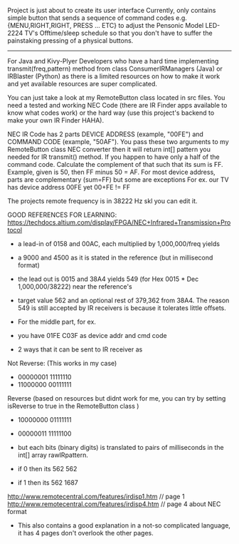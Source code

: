 Project is just about to create its user interface
Currently, only contains simple button that sends a sequence of 
command codes e.g. {MENU,RIGHT,RIGHT, PRESS ... ETC} to adjust 
the Pensonic Model LED-2224 TV's Offtime/sleep schedule so that you don't 
have to suffer the painstaking pressing of a physical buttons.


----------------------------------------------------------------
For Java and Kivy-Plyer Developers who have a hard time implementing 
transmit(freq,pattern) method from class ConsumerIRManagers (Java) 
or IRBlaster (Python) as there is a limited resources on how to make 
it work and yet available resources are super complicated.

You can just take a look at my RemoteButton class located in src files.
You need a tested and working NEC Code (there are IR Finder apps available to
know what codes work) or the hard way (use this project's backend to make your 
own IR Finder HAHA).

NEC IR Code has 2 parts DEVICE ADDRESS (example, "00FE") and COMMAND CODE (example, "50AF").
You pass these two arguments to my RemoteButton class NEC converter then it will
return int[] pattern you needed for IR transmit() method.
If you happen to have only a half of the command code. 
Calculate the complement of that such that its sum is FF.
Example, given is 50, then FF minus 50 = AF.
For most device address, parts are complementary (sum=FF) but some are exceptions
For ex. our TV has device address 00FE yet 00+FE != FF

The projects remote frequency is in 38222 Hz skl you can edit it.

GOOD REFERENCES FOR LEARNING:
https://techdocs.altium.com/display/FPGA/NEC+Infrared+Transmission+Protocol
- a lead-in of 0158 and 00AC, each multiplied by 1,000,000/freq yields
- a 9000 and 4500 as it is stated in the reference (but in millisecond format)
- the lead out is 0015 and 38A4 yields 549 (for Hex 0015 * Dec 1,000,000/38222) near the reference's
- target value 562 and an optional rest of 379,362 from 38A4. The reason 549 is still accepted by 
  IR receivers is because it tolerates little offsets.
- For the middle part, for ex.
- you have 01FE C03F as device addr and cmd code

- 2 ways that it can be sent to IR receiver as 

Not Reverse: (This works in my case)
- 00000001 11111110
- 11000000 00111111

Reverse (based on resources but didnt work for me, 
you can try by setting isReverse to true in the RemoteButton class )
- 10000000 01111111  
- 00000011 11111100 


- but each bits (binary digits) is translated to pairs of milliseconds in the int[] array rawIRpattern.
- if 0 then its 562 562
- if 1 then its 562 1687

http://www.remotecentral.com/features/irdisp1.htm // page 1
http://www.remotecentral.com/features/irdisp4.htm // page 4 about NEC format
- This also contains a good explanation in a not-so complicated language, it has 4 pages don't overlook the other pages. 

